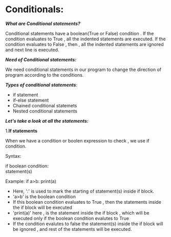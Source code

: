# **Conditionals:**

***What are Conditional statements?***

Conditional statements have a boolean(True or False) condition . 
If the condition evaluates to True , all the indented statements are executed.
If the condition evaluates to False , then , all the indented statements are ignored and next line is executed.

***Need of Conditional statements:***

We need conditional statements in our program to change the direction of program according to the conditions.

***Types of conditional statements***:
<ul>
<li>if statement</li>
<li>if-else statement</li>
<li>Chained conditional statemets</li>
<li>Nested conditional statements</li>
</ul>


***Let's take a look at all the statements:***

1.<b>If statements</b>

When we have a condition or boolen expression to check , we use if condition.

<p>Syntax:</p>
<p>&#9;if boolean condition:<br>
        &#9;statement(s)</p>
            
Example:
      if a>b:
         print(a)
      <ul>
      <li>Here, ':' is used to mark the starting of statement(s) inside if block.</li>
      <li> 'a>b' is the boolean condition</li>
      <li>If this boolean condition evaluates to True , then the statements inside the if block will be executed</li>
      <li>'print(a)' here , is the statement inside the if block , which will be executed only if the boolean condition evalutes to True</li>
      <li>If the condition evalutes to false the statement(s) inside the if block will be ignored , and rest of the statements will be executed.</li>
      </ul>
    
